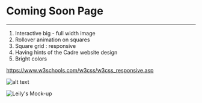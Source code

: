 # Coming Soon Page
---
1. Interactive big - full width image 
2. Rollover animation on squares
3. Square grid : responsive 
4. Having hints of the Cadre website design 
5. Bright colors

https://www.w3schools.com/w3css/w3css_responsive.asp

![alt text](http://cadre.sjsu.edu/wp-content/uploads/2016/05/slider_grid.jpg)

![Leily's Mock-up](http://i.imgur.com/hKmIPXL.jpg)
